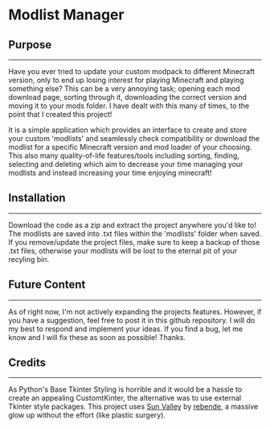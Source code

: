 Modlist Manager
=
Purpose
-
***
Have you ever tried to update your custom modpack to different Minecraft version, only to end up losing interest for
playing Minecraft and playing something else? This can be a very annoying task; opening each mod download page, sorting
through it, downloading the correct version and moving it to your mods folder. I have dealt with this many of times, to
the point that I created this project!

It is a simple application which provides an interface to create and store your custom 'modlists' and seamlessly check
compatibility or download the modlist for a specific Minecraft version and mod loader of your choosing. This also many
quality-of-life features/tools including sorting, finding, selecting and deleting which aim to decrease your time
managing your modlists and instead increasing your time enjoying minecraft!

Installation
-
***
Download the code as a zip and extract the project anywhere you'd like to! The modlists are saved into .txt files within
the 'modlists' folder when saved. If you remove/update the project files, make sure to keep a backup of those .txt
files, otherwise your modlists will be lost to the eternal pit of your recyling bin.

Future Content
-
***
As of right now, I'm not actively expanding the projects features. However, if you have a suggestion, feel free to post
it in this github repository. I will do my best to respond and implement your ideas. If you find a bug, let me know and
I will fix these as soon as possible! Thanks.

Credits
-
***
As Python's Base Tkinter Styling is horrible and it would be a hassle to create an appealing CustomtKinter, the
alternative was to use external Tkinter style packages. This project uses 
[Sun Valley](https://github.com/rdbende/Sun-Valley-ttk-theme) by [rebende](https://github.com/rdbende), a massive
glow up without the effort (like plastic surgery).